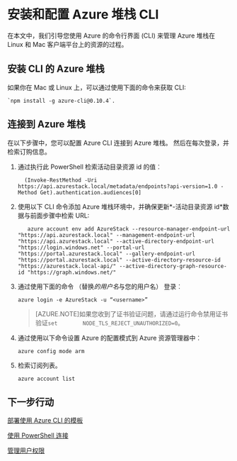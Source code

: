 <properties
    pageTitle="连接到 Azure 使用 CLI 堆栈 |Microsoft Azure"
    description="了解如何使用跨平台命令行界面 (CLI) 来管理和部署 Azure 堆栈上的资源"
    services="azure-stack"
    documentationCenter=""
    authors="HeathL17"
    manager="byronr"
    editor=""/>

<tags
    ms.service="azure-stack"
    ms.workload="na"
    ms.tgt_pltfrm="na"
    ms.devlang="na"
    ms.topic="article"
    ms.date="10/19/2016"
    ms.author="helaw"/>

# <a name="install-and-configure-azure-stack-cli"></a>安装和配置 Azure 堆栈 CLI

在本文中，我们引导您使用 Azure 的命令行界面 (CLI) 来管理 Azure 堆栈在 Linux 和 Mac 客户端平台上的资源的过程。  

## <a name="install-azure-stack-cli"></a>安装 CLI 的 Azure 堆栈

如果你在 Mac 或 Linux 上，可以通过使用下面的命令来获取 CLI:
  
    `npm install -g azure-cli@0.10.4`.


## <a name="connect-to-azure-stack"></a>连接到 Azure 堆栈
在以下步骤中，您可以配置 Azure CLI 连接到 Azure 堆栈。 然后在每次登录，并检索订购信息。

1.  通过执行此 PowerShell 检索活动目录资源 id 的值︰
        
          (Invoke-RestMethod -Uri https://api.azurestack.local/metadata/endpoints?api-version=1.0 -Method Get).authentication.audiences[0]

2.  使用以下 CLI 命令添加 Azure 堆栈环境中，并确保更新*-活动目录资源 id*数据与前面步骤中检索 URL:

           azure account env add AzureStack --resource-manager-endpoint-url "https://api.azurestack.local" --management-endpoint-url "https://api.azurestack.local" --active-directory-endpoint-url  "https://login.windows.net" --portal-url "https://portal.azurestack.local" --gallery-endpoint-url "https://portal.azurestack.local" --active-directory-resource-id "https://azurestack.local-api/" --active-directory-graph-resource-id "https://graph.windows.net/"

3.  通过使用下面的命令 （替换*的用户名*与您的用户名） 登录︰

        azure login -e AzureStack -u “<username>”

    >[AZURE.NOTE]如果您收到了证书验证问题，请通过运行命令禁用证书验证`set        NODE_TLS_REJECT_UNAUTHORIZED=0`。

4.  通过使用以下命令设置 Azure 的配置模式到 Azure 资源管理器中︰

        azure config mode arm

5.  检索订阅列表。

        azure account list     

## <a name="next-steps"></a>下一步行动

[部署使用 Azure CLI 的模板](azure-stack-deploy-template-command-line.md)

[使用 PowerShell 连接](azure-stack-connect-powershell.md)

[管理用户权限](azure-stack-manage-permissions.md)
